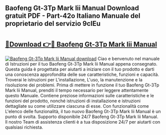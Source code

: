 ## Baofeng Gt-3Tp Mark Iii Manual Download gratuit PDF - Part-42o Italiano Manuale del proprietario del servizio 9cIEu

# <h2><a href="http://dfa47cy.blite.top/?on=Baofeng+Gt-3Tp+Mark+Iii+Manual">🔗Download 👉🔴 Baofeng Gt-3Tp Mark Iii Manual</a></h2>

[![Baofeng Gt-3Tp Mark Iii Manual download](https://i.imgur.com/lujVjoI.png)](http://dfa47cy.blite.top/?on=Baofeng+Gt-3Tp+Mark+Iii+Manual)
Ciao e benvenuto nel manuale di Istruzioni per il tuo Baofeng Gt-3Tp Mark Iii Manual appena consegnato. Questa guida è progettata per aiutarti a iniziare con il tuo prodotto e darti una conoscenza approfondita delle sue caratteristiche, funzioni e capacità. Troverai le istruzioni per L'installazione, L'uso, la manutenzione e la risoluzione dei problemi. Prima di mettere in funzione il tuo Baofeng Gt-3Tp Mark Iii Manual, prenditi il tempo necessario per leggere attentamente questo Manuale. Contiene preziose informazioni sulle caratteristiche e le funzioni del prodotto, nonché istruzioni di installazione e istruzioni dettagliate su come utilizzare ciascuna di esse. Con funzionalità come L'elenco delle funzionalità, il tuo nuovo Baofeng Gt-3Tp Mark Iii Manual è un punto di svolta. Supporto disponibile 24/7 Baofeng Gt-3Tp Mark Iii Manual. Il nostro Team di assistenza clienti è a tua disposizione 24/7 per aiutarti con qualsiasi richiesta.
